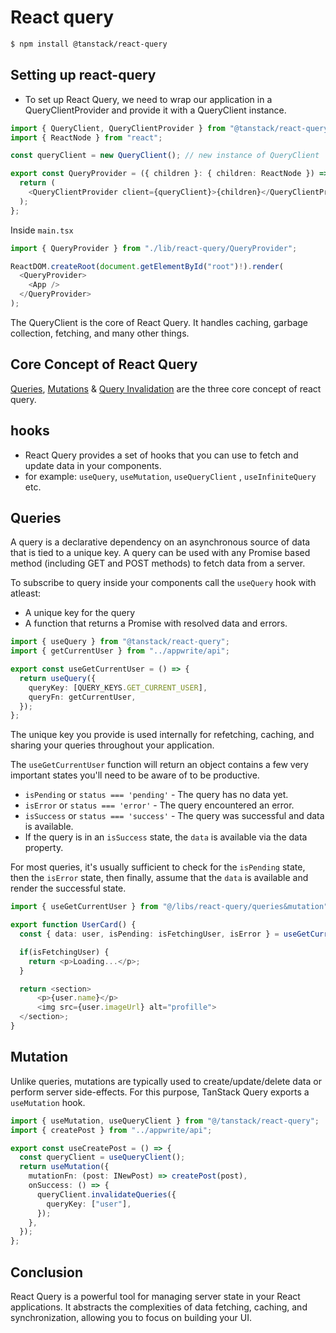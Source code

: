# React query

```bash
$ npm install @tanstack/react-query
```

## Setting up react-query

- To set up React Query, we need to wrap our application in a QueryClientProvider and provide
  it with a QueryClient instance.

```ts
import { QueryClient, QueryClientProvider } from "@tanstack/react-query";
import { ReactNode } from "react";

const queryClient = new QueryClient(); // new instance of QueryClient

export const QueryProvider = ({ children }: { children: ReactNode }) => {
  return (
    <QueryClientProvider client={queryClient}>{children}</QueryClientProvider>
  );
};
```

Inside `main.tsx`

```ts
import { QueryProvider } from "./lib/react-query/QueryProvider";

ReactDOM.createRoot(document.getElementById("root")!).render(
  <QueryProvider>
    <App />
  </QueryProvider>
);
```

The QueryClient is the core of React Query. It handles caching, garbage collection, fetching,
and many other things.

## Core Concept of React Query

[Queries](https://tanstack.com/query/latest/docs/framework/react/guides/queries), [Mutations](https://tanstack.com/query/latest/docs/framework/react/guides/mutations) & [Query Invalidation](https://tanstack.com/query/latest/docs/framework/react/guides/query-invalidation) are the three core concept of react query.

## hooks

- React Query provides a set of hooks that you can use to fetch and update data in your components.
- for example: `useQuery`, `useMutation`, `useQueryClient` , `useInfiniteQuery` etc.

## Queries

A query is a declarative dependency on an asynchronous source of data that is tied to a unique key.
A query can be used with any Promise based method (including GET and POST methods) to fetch data
from a server.

To subscribe to query inside your components call the `useQuery` hook with atleast:

- A unique key for the query
- A function that returns a Promise with resolved data and errors.

```ts
import { useQuery } from "@tanstack/react-query";
import { getCurrentUser } from "../appwrite/api";

export const useGetCurrentUser = () => {
  return useQuery({
    queryKey: [QUERY_KEYS.GET_CURRENT_USER],
    queryFn: getCurrentUser,
  });
};
```

The unique key you provide is used internally for refetching, caching, and sharing your queries
throughout your application.

The `useGetCurrentUser` function will return an object contains a few very important states
you'll need to be aware of to be productive.

- `isPending` or `status === 'pending'` - The query has no data yet.
- `isError` or `status === 'error'` - The query encountered an error.
- `isSuccess` or `status === 'success'` - The query was successful and data is available.
- If the query is in an `isSuccess` state, the `data` is available via the data property.

For most queries, it's usually sufficient to check for the `isPending` state, then the `isError` state,
then finally, assume that the `data` is available and render the successful state.

```ts
import { useGetCurrentUser } from "@/libs/react-query/queries&mutation";

export function UserCard() {
  const { data: user, isPending: isFetchingUser, isError } = useGetCurrentUser();

  if(isFetchingUser) {
    return <p>Loading...</p>;
  }

  return <section>
      <p>{user.name}</p>
      <img src={user.imageUrl} alt="profille">
  </section>;
}
```

## Mutation

Unlike queries, mutations are typically used to create/update/delete data or perform server side-effects.
For this purpose, TanStack Query exports a `useMutation` hook.

```ts
import { useMutation, useQueryClient } from "@/tanstack/react-query";
import { createPost } from "../appwrite/api";

export const useCreatePost = () => {
  const queryClient = useQueryClient();
  return useMutation({
    mutationFn: (post: INewPost) => createPost(post),
    onSuccess: () => {
      queryClient.invalidateQueries({
        queryKey: ["user"],
      });
    },
  });
};
```

## Conclusion

React Query is a powerful tool for managing server state in your React applications. It abstracts the complexities of data fetching, caching, and synchronization, allowing you to focus on building your UI.
